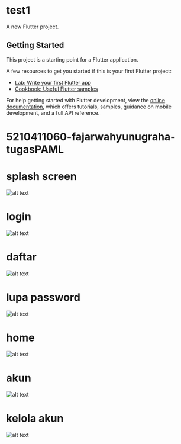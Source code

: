  # test1

A new Flutter project.

## Getting Started

This project is a starting point for a Flutter application.

A few resources to get you started if this is your first Flutter project:

- [Lab: Write your first Flutter app](https://docs.flutter.dev/get-started/codelab)
- [Cookbook: Useful Flutter samples](https://docs.flutter.dev/cookbook)

For help getting started with Flutter development, view the
[online documentation](https://docs.flutter.dev/), which offers tutorials,
samples, guidance on mobile development, and a full API reference.
# 5210411060-fajarwahyunugraha-tugasPAML

# splash screen
![alt text](https://github.com/Valorun24/5210411060-fajarwahyunugraha-tugasPAML/blob/main/assets/images/splash_screen.png?raw=true)

# login
![alt text](https://github.com/Valorun24/5210411060-fajarwahyunugraha-tugasPAML/blob/main/assets/images/login.png?raw=true)

# daftar
![alt text](https://github.com/Valorun24/5210411060-fajarwahyunugraha-tugasPAML/blob/main/assets/images/daftar.png?raw=true)

# lupa password
![alt text](https://github.com/Valorun24/5210411060-fajarwahyunugraha-tugasPAML/blob/main/assets/images/lupa_password.png?raw=true)

# home
![alt text](https://github.com/Valorun24/5210411060-fajarwahyunugraha-tugasPAML/blob/main/assets/images/home.png?raw=true)

# akun
![alt text](https://github.com/Valorun24/5210411060-fajarwahyunugraha-tugasPAML/blob/main/assets/images/akun.png?raw=true)

# kelola akun
![alt text](https://github.com/Valorun24/5210411060-fajarwahyunugraha-tugasPAML/blob/main/assets/images/kelola_akun.png?raw=true)


